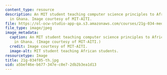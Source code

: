 ```yaml
---
content_type: resource
description: An MIT student teaching computer science principles to African students
  in Ghana. Image courtesy of MIT-AITI.
file: https://ol-ocw-studio-app-qa.s3.amazonaws.com/courses/21g-034-media-education-and-the-marketplace-fall-2005/a5bef46eb677347ec0e72db2b3ea1d13_21g-034f05-th.jpg
file_type: image/jpeg
image_metadata:
  caption: An MIT student teaching computer science principles to African students
    in Ghana. (Image courtesy of MIT-AITI.)
  credit: Image courtesy of MIT-AITI.
  image-alt: MIT student teaching African students.
resourcetype: Image
title: 21g-034f05-th.jpg
uid: a5bef46e-b677-347e-c0e7-2db2b3ea1d13
---
```

